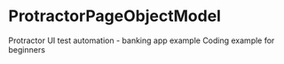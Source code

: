 # ProtractorPageObjectModel
Protractor UI test automation - banking app example
Coding example for beginners
